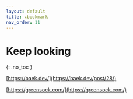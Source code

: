 ```yaml
---
layout: default
title: ★bookmark
nav_order: 11
---
```


# Keep looking
{: .no_toc }

[https://baek.dev/](https://baek.dev/post/28/)

[https://greensock.com/](https://greensock.com/)

